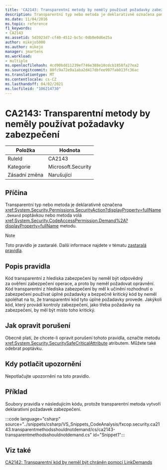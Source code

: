 ```yaml
---
title: 'CA2143: Transparentní metody by neměly používat požadavky zabezpečení'
description: Transparentní typ nebo metoda je deklarativně označena pomocí požadavku System. Security. Permissions. SecurityAction. Demand nebo metoda volá metodu System. Security. CodeAccessPermission. Demand.
ms.date: 11/04/2016
ms.topic: reference
f1_keywords:
- CA2143
ms.assetid: 5d3923d7-cf40-4512-bc5c-0db0e0d6e25a
author: mikejo5000
ms.author: mikejo
manager: jmartens
ms.workload:
- multiple
ms.openlocfilehash: 4cd90bdd11239ef746e388e10cdcb1858fa27ea2
ms.sourcegitcommit: 80fc9a72e9a1aba2d417dbfee997fab013fc36ac
ms.translationtype: MT
ms.contentlocale: cs-CZ
ms.lasthandoff: 04/02/2021
ms.locfileid: "106214730"
---
```

# <a name="ca2143-transparent-methods-should-not-use-security-demands"></a>CA2143: Transparentní metody by neměly používat požadavky zabezpečení

|Položka|Hodnota|
|-|-|
|RuleId|CA2143|
|Kategorie|Microsoft.Security|
|Zásadní změna|Narušující|

## <a name="cause"></a>Příčina
Transparentní typ nebo metoda je deklarativně označena <xref:System.Security.Permissions.SecurityAction?displayProperty=fullName> `.Demand` poptávkou nebo metoda volá <xref:System.Security.CodeAccessPermission.Demand%2A?displayProperty=fullName> metodu.

> [!NOTE]
> Toto pravidlo je zastaralé. Další informace najdete v tématu [zastaralá pravidla](fxcop-unported-deprecated-rules.md).

## <a name="rule-description"></a>Popis pravidla
Kód transparentní z hlediska zabezpečení by neměl být odpovědný za ověření zabezpečení operace, a proto by neměl požadovat oprávnění. Kód transparentní z hlediska zabezpečení by měl k učinění rozhodnutí o zabezpečení používat úplné požadavky a bezpečně kritický kód by neměl spoléhat na to, že transparentní kód tyto úplné požadavky provede. Jakýkoli kód, který provádí kontroly zabezpečení, jako třeba požadavky na zabezpečení, by měl být místo toho kritický.

## <a name="how-to-fix-violations"></a>Jak opravit porušení
Obecně platí, že chcete-li opravit porušení tohoto pravidla, označte metodu <xref:System.Security.SecuritySafeCriticalAttribute> atributem. Můžete také odebrat poptávku.

## <a name="when-to-suppress-warnings"></a>Kdy potlačit upozornění
Nepotlačujte upozornění na toto pravidlo.

## <a name="example"></a>Příklad
Soubory pravidla v následujícím kódu, protože transparentní metoda vytvoří deklarativní požadavek zabezpečení.

:::code language="csharp" source="../snippets/csharp/VS_Snippets_CodeAnalysis/fxcop.security.ca2143.transparentmethodsshouldnotdemand/cs/ca2143-transparentmethodsshouldnotdemand.cs" id="Snippet1":::

## <a name="see-also"></a>Viz také
[CA2142: Transparentní kód by neměl být chráněn pomocí LinkDemands](../code-quality/ca2142.md)
